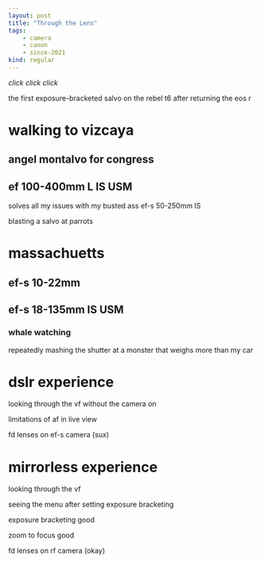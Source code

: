 ```yaml
---
layout: post
title: "Through the Lens"
tags:
    - camera
    - canon
    - since-2021
kind: regular
---
```


*click click click*

the first exposure-bracketed salvo on the rebel t6 after returning the eos r

# walking to vizcaya

## angel montalvo for congress

## ef 100-400mm L IS USM

solves all my issues with my busted ass ef-s 50-250mm IS

blasting a salvo at parrots

# massachuetts

## ef-s 10-22mm

## ef-s 18-135mm IS USM

### whale watching

repeatedly mashing the shutter at a monster that weighs more than my car

# dslr experience

looking through the vf without the camera on

limitations of af in live view

fd lenses on ef-s camera (sux)

# mirrorless experience

looking through the vf

seeing the menu after setting exposure bracketing

exposure bracketing good

zoom to focus good

fd lenses on rf camera (okay)
